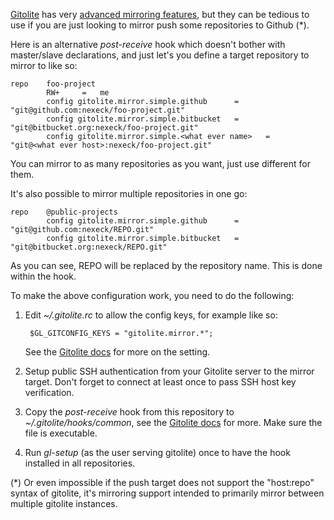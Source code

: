[Gitolite][] has very [advanced mirroring features][Mirroring], but they can
be tedious to use if you are just looking to mirror push some repositories to
Github (*).

Here is an alternative *post-receive* hook which doesn't bother with
master/slave declarations, and just let's you define a target repository
to mirror to like so:

    repo    foo-project
            RW+     =   me
            config gitolite.mirror.simple.github      =   "git@github.com:nexeck/foo-project.git"
            config gitolite.mirror.simple.bitbucket   =   "git@bitbucket.org:nexeck/foo-project.git"
            config gitolite.mirror.simple.<what ever name>   =   "git@<what ever host>:nexeck/foo-project.git"
            
You can mirror to as many repositories as you want, just use different <what ever name> for them.
            
It's also possible to mirror multiple repositories in one go:

    repo    @public-projects
            config gitolite.mirror.simple.github      =   "git@github.com:nexeck/REPO.git"
            config gitolite.mirror.simple.bitbucket   =   "git@bitbucket.org:nexeck/REPO.git"
            
As you can see, REPO will be replaced by the repository name. This is done 
within the hook.

To make the above configuration work, you need to do the following:

1. Edit *~/.gitolite.rc* to allow the config keys, for example like so:
    
        $GL_GITCONFIG_KEYS = "gitolite.mirror.*";
    
    See the [Gitolite docs][Security] for more on the setting.

2. Setup public SSH authentication from your Gitolite server to the mirror
   target. Don't forget to connect at least once to pass SSH host key
   verification.
   
3. Copy the *post-receive* hook from this repository to
   *~/.gitolite/hooks/common*, see the [Gitolite docs][Hooks] for more.
   Make sure the file is executable.
   
4. Run *gl-setup* (as the user serving gitolite) once to have the hook
   installed in all repositories.


(*) Or even impossible if the push target does not support the "host:repo"
syntax of gitolite, it's mirroring support intended to primarily mirror
between multiple gitolite instances.


[Gitolite]: http://sitaramc.github.com/gitolite/
[Mirroring]: http://sitaramc.github.com/gitolite/mirrsetup.html
[Hooks]: http://sitaramc.github.com/gitolite/hooks.html#customhooks
[Security]: http://sitaramc.github.com/gitolite/rc.html#rcsecurity
